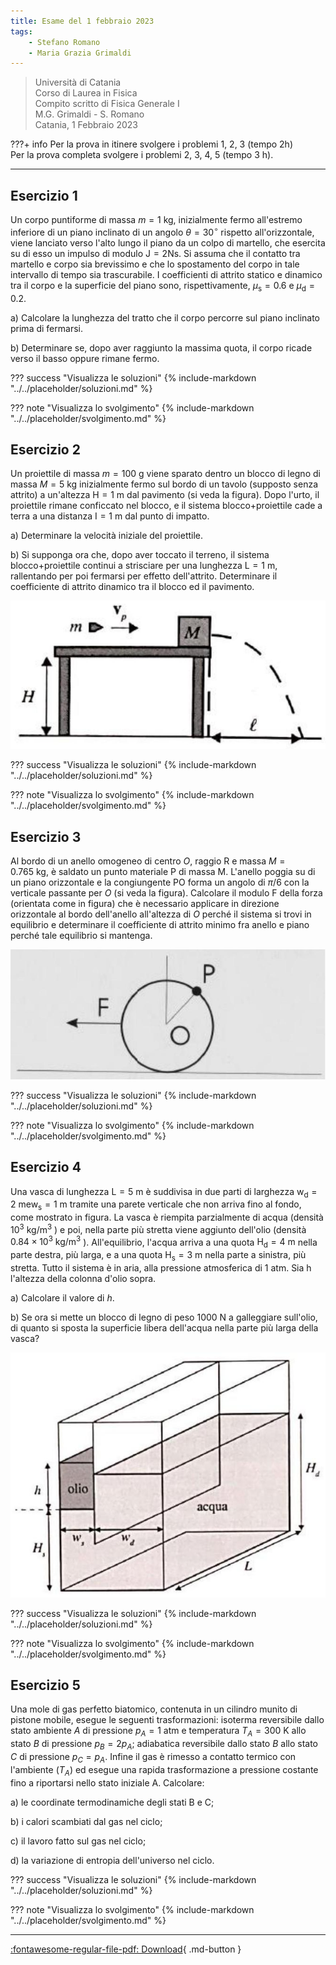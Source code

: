 ```yaml
---
title: Esame del 1 febbraio 2023
tags:
    - Stefano Romano
    - Maria Grazia Grimaldi
---
```



>Università di Catania<br>
Corso di Laurea in Fisica<br>
Compito scritto di Fisica Generale I <br>
M.G. Grimaldi - S. Romano<br>
Catania, 1 Febbraio 2023

???+ info
    Per la prova in itinere svolgere i problemi 1, 2, 3 (tempo 2h)<br>
    Per la prova completa svolgere i problemi 2, 3, 4, 5 (tempo 3 h).

---

## Esercizio 1

Un corpo puntiforme di massa $m=1 \mathrm{~kg}$, inizialmente fermo
all'estremo inferiore di un piano inclinato di un angolo
$\theta=30^{\circ}$ rispetto all'orizzontale, viene lanciato verso
l'alto lungo il piano da un colpo di martello, che esercita su di esso
un impulso di modulo $\mathrm{J}=2 \mathrm{Ns}$. Si assuma che il
contatto tra martello e corpo sia brevissimo e che lo spostamento del
corpo in tale intervallo di tempo sia trascurabile. I coefficienti di
attrito statico e dinamico tra il corpo e la superficie del piano sono,
rispettivamente, $\mu_{\mathrm{s}}=0.6$ e $\mu_{\mathrm{d}}=0.2$.

a\) Calcolare la lunghezza del tratto che il corpo percorre sul piano
inclinato prima di fermarsi.

b\) Determinare se, dopo aver raggiunto la massima quota, il corpo ricade
verso il basso oppure rimane fermo.

??? success "Visualizza le soluzioni"
    {% include-markdown "../../placeholder/soluzioni.md" %}

??? note "Visualizza lo svolgimento"
    {% include-markdown "../../placeholder/svolgimento.md" %}

## Esercizio 2

Un proiettile di massa $m=100 \mathrm{~g}$ viene sparato dentro un
blocco di legno di massa $M=5$ kg inizialmente fermo sul bordo di un
tavolo (supposto senza attrito) a un'altezza $\mathrm{H}=1 \mathrm{~m}$
dal pavimento (si veda la figura). Dopo l'urto, il proiettile rimane
conficcato nel blocco, e il sistema blocco+proiettile cade a terra a una
distanza $\mathrm{I}=1 \mathrm{~m}$ dal punto di impatto.

a\) Determinare la velocità iniziale del proiettile.

b\) Si supponga ora che, dopo aver toccato il terreno, il sistema
blocco+proiettile continui a strisciare per una lunghezza
$\mathrm{L}=1 \mathrm{~m}$, rallentando per poi fermarsi per effetto
dell'attrito. Determinare il coefficiente di attrito dinamico tra il
blocco ed il pavimento.

![image](../images/2023_05_14_6d212a4f8f2701d0b5acg-1.jpg)

??? success "Visualizza le soluzioni"
    {% include-markdown "../../placeholder/soluzioni.md" %}

??? note "Visualizza lo svolgimento"
    {% include-markdown "../../placeholder/svolgimento.md" %}

## Esercizio 3

Al bordo di un anello omogeneo di centro $O$, raggio $\mathrm{R}$ e
massa $M=0.765 \mathrm{~kg}$, è saldato un punto materiale $\mathrm{P}$
di massa M. L'anello poggia su di un piano orizzontale e la congiungente
PO forma un angolo di $\pi / 6$ con la verticale passante per $O$ (si
veda la figura). Calcolare il modulo $\mathrm{F}$ della forza (orientata
come in figura) che è necessario applicare in direzione orizzontale al
bordo dell'anello all'altezza di $O$ perché il sistema si trovi in
equilibrio e determinare il coefficiente di attrito minimo fra anello e
piano perché tale equilibrio si mantenga.

![image](../images/2023_05_14_6d212a4f8f2701d0b5acg-2(1).jpg)

??? success "Visualizza le soluzioni"
    {% include-markdown "../../placeholder/soluzioni.md" %}

??? note "Visualizza lo svolgimento"
    {% include-markdown "../../placeholder/svolgimento.md" %}

## Esercizio 4

Una vasca di lunghezza $\mathrm{L}=5 \mathrm{~m}$ è suddivisa in due
parti di larghezza
$\mathrm{w}_{\mathrm{d}}=2 \mathrm{~m} \mathrm{e} \mathrm{w}_{\mathrm{s}}=1 \mathrm{~m}$
tramite una parete verticale che non arriva fino al fondo, come mostrato
in figura. La vasca è riempita parzialmente di acqua (densità
$10^{3} \mathrm{~kg} / \mathrm{m}^{3}$ ) e poi, nella parte più stretta
viene aggiunto dell'olio (densità
$0.84 \times 10^{3} \mathrm{~kg} / \mathrm{m}^{3}$ ). All'equilibrio,
l'acqua arriva a una quota $\mathrm{H}_{\mathrm{d}}=4 \mathrm{~m}$ nella
parte destra, più larga, e a una quota
$\mathrm{H}_{\mathrm{s}}=3 \mathrm{~m}$ nella parte a sinistra, più
stretta. Tutto il sistema è in aria, alla pressione atmosferica di 1
atm. Sia $\mathrm{h}$ l'altezza della colonna d'olio sopra.

a\) Calcolare il valore di $h$.

b\) Se ora si mette un blocco di legno di peso $1000 \mathrm{~N}$ a
galleggiare sull'olio, di quanto si sposta la superficie libera
dell'acqua nella parte più larga della vasca?

![image](../images/2023_05_14_6d212a4f8f2701d0b5acg-2.jpg)

??? success "Visualizza le soluzioni"
    {% include-markdown "../../placeholder/soluzioni.md" %}

??? note "Visualizza lo svolgimento"
    {% include-markdown "../../placeholder/svolgimento.md" %}

## Esercizio 5

Una mole di gas perfetto biatomico, contenuta in un cilindro munito di
pistone mobile, esegue le seguenti trasformazioni: isoterma reversibile
dallo stato ambiente $A$ di pressione $p_{A}=1$ atm e temperatura
$T_{A}=300 \mathrm{~K}$ allo stato $B$ di pressione $p_{B}=2 p_{A}$;
adiabatica reversibile dallo stato $B$ allo stato $C$ di pressione
$p_{C}=p_{A}$. Infine il gas è rimesso a contatto termico con l'ambiente
$\left(T_{A}\right)$ ed esegue una rapida trasformazione a pressione
costante fino a riportarsi nello stato iniziale A. Calcolare:

a\) le coordinate termodinamiche degli stati B e C;

b\) i calori scambiati dal gas nel ciclo;

c\) il lavoro fatto sul gas nel ciclo;

d\) la variazione di entropia dell'universo nel ciclo.

??? success "Visualizza le soluzioni"
    {% include-markdown "../../placeholder/soluzioni.md" %}

??? note "Visualizza lo svolgimento"
    {% include-markdown "../../placeholder/svolgimento.md" %}

---

[:fontawesome-regular-file-pdf: Download](../pdf/2023-02-01.pdf){ .md-button }
